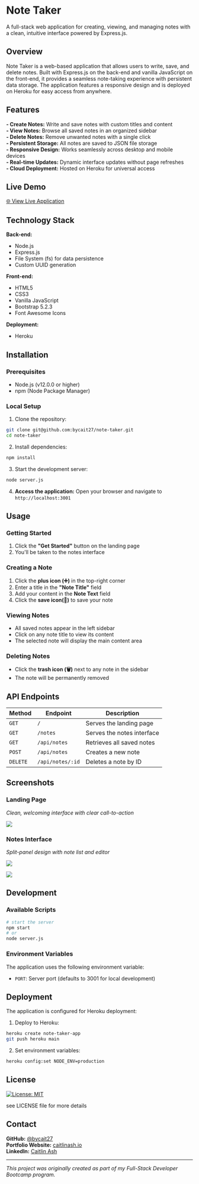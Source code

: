 # Note Taker

A full-stack web application for creating, viewing, and managing notes with a clean, intuitive interface powered by Express.js.

## Overview

Note Taker is a web-based application that allows users to write, save, and delete notes. Built with Express.js on the back-end and vanilla JavaScript on the front-end, it provides a seamless note-taking experience with persistent data storage. The application features a responsive design and is deployed on Heroku for easy access from anywhere. 

## Features 

**- Create Notes:** Write and save notes with custom titles and content   
**- View Notes:** Browse all saved notes in an organized sidebar  
**- Delete Notes:** Remove unwanted notes with a single click   
**- Persistent Storage:** All notes are saved to JSON file storage  
**- Responsive Design:** Works seamlessly across desktop and mobile devices  
**- Real-time Updates:** Dynamic interface updates without page refreshes  
**- Cloud Deployment:** Hosted on Heroku for universal access  

## Live Demo 

[🌐 View Live Application](https://note-taker-app-a9b1e92f62cd.herokuapp.com/)

## Technology Stack 

**Back-end:**
- Node.js 
- Express.js 
- File System (fs) for data persistence 
- Custom UUID generation 

**Front-end:**
- HTML5 
- CSS3 
- Vanilla JavaScript 
- Bootstrap 5.2.3 
- Font Awesome Icons 

**Deployment:**
- Heroku

## Installation

### Prerequisites 
- Node.js (v12.0.0 or higher)
- npm (Node Package Manager) 

### Local Setup

1. Clone the repository:

```bash
git clone git@github.com:bycait27/note-taker.git 
cd note-taker
```

2. Install dependencies:

```bash 
npm install
```

3. Start the development server:

```bash 
node server.js
```

4. **Access the application:** Open your browser and navigate to `http://localhost:3001`

## Usage

### Getting Started 

1. Click the **"Get Started"** button on the landing page
2. You'll be taken to the notes interface

### Creating a Note 

1. Click the **plus icon (➕)** in the top-right corner
2. Enter a title in the **"Note Title"** field 
3. Add your content in the **Note Text** field 
4. Click the **save icon(💾)** to save your note 

### Viewing Notes 
- All saved notes appear in the left sidebar 
- Click on any note title to view its content
- The selected note will display the main content area 

### Deleting Notes 
- Click the **trash icon (️🗑️)** next to any note in the sidebar 
- The note will be permanently removed

## API Endpoints 

| Method | Endpoint | Description |
| --------------- | --------------- | --------------- |
| `GET` | `/` | Serves the landing page |
| `GET` | `/notes` | Serves the notes interface |
| `GET` | `/api/notes` | Retrieves all saved notes |
| `POST` | `/api/notes` | Creates a new note |
| `DELETE` | `/api/notes/:id` | Deletes a note by ID |


## Screenshots 

### Landing Page 

*Clean, welcoming interface with clear call-to-action*

![](./public/assets/images/note-taker-landing.png)

### Notes Interface 

*Split-panel design with note list and editor*

![](./public/assets/images/11-express-homework-demo-01.png)

![](./public/assets/images/11-express-homework-demo-02.png)

## Development 

### Available Scripts 

```bash
# start the server 
npm start 
# or 
node server.js
```

### Environment Variables 

The application uses the following environment variable:

- `PORT`: Server port (defaults to 3001 for local development)

## Deployment

The application is configured for Heroku deployment:

1. Deploy to Heroku:

```bash
heroku create note-taker-app 
git push heroku main
```

2. Set environment variables:

```bash
heroku config:set NODE_ENV=production
```

## License 

[![License: MIT](https://img.shields.io/badge/License-MIT-yellow.svg)](https://opensource.org/licenses/MIT)  

see LICENSE file for more details

## Contact

**GitHub:** [@bycait27](https://github.com/bycait27)  
**Portfolio Website:** [caitlinash.io](https://caitlinash.io/)  
**LinkedIn:** [Caitlin Ash](https://www.linkedin.com/in/caitlin-ash/)  

---
*This project was originally created as part of my Full-Stack Developer Bootcamp program.*
